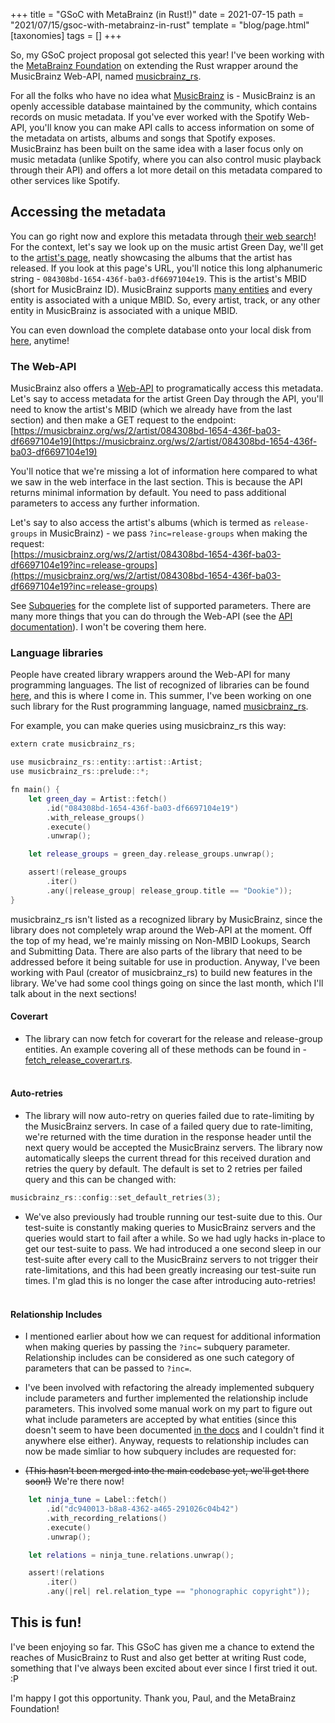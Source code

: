 +++
title = "GSoC with MetaBrainz (in Rust!)"
date = 2021-07-15
path = "2021/07/15/gsoc-with-metabrainz-in-rust"
template = "blog/page.html"
[taxonomies]
tags = []
+++

So, my GSoC project proposal got selected this year! I've been working with the
[MetaBrainz Foundation](https://metabrainz.org/) on extending the Rust wrapper around
the MusicBrainz Web-API, named [musicbrainz_rs](https://github.com/oknozor/musicbrainz_rs).

For all the folks who have no idea what [MusicBrainz](https://musicbrainz.org/) is -
MusicBrainz is an openly accessible database maintained by the community, which contains
records on music metadata. If you've ever worked with the Spotify Web-API, you'll know
you can make API calls to access information on some of the metadata on artists, albums
and songs that Spotify exposes. MusicBrainz has been built on the same idea with a laser
focus only on music metadata (unlike Spotify, where you can also control music playback
through their API) and offers a lot more detail on this metadata compared to other
services like Spotify.


## Accessing the metadata

You can go right now and explore this metadata through [their web search](https://musicbrainz.org/search)!
For the context, let's say we look up on the music artist Green Day, we'll get to the [artist's page](https://musicbrainz.org/artist/084308bd-1654-436f-ba03-df6697104e19),
neatly showcasing the albums that the artist has released. If you look at this page's URL,
you'll notice this long alphanumeric string - `084308bd-1654-436f-ba03-df6697104e19`. This is
the artist's MBID (short for MusicBrainz ID). MusicBrainz supports [many entities](https://musicbrainz.org/doc/MusicBrainz_Entity)
and every entity is associated with a unique MBID. So, every artist, track, or any other
entity in MusicBrainz is associated with a unique MBID.

You can even download the complete database onto your local disk from
[here](https://musicbrainz.org/doc/MusicBrainz_Database), anytime!


### The Web-API

MusicBrainz also offers a [Web-API](https://musicbrainz.org/doc/MusicBrainz_API) to
programatically access this metadata. Let's say to access metadata for the artist Green Day
through the API, you'll need to know the artist's MBID (which we already have from the
last section) and then make a GET request to the endpoint:<br>
[https://musicbrainz.org/ws/2/artist/084308bd-1654-436f-ba03-df6697104e19](https://musicbrainz.org/ws/2/artist/084308bd-1654-436f-ba03-df6697104e19)

You'll notice that we're missing a lot of information here compared to what we saw in the web
interface in the last section. This is because the API returns minimal information by default.
You need to pass additional parameters to access any further information.

Let's say to also access the artist's albums (which is termed as `release-groups` in MusicBrainz) -
we pass `?inc=release-groups` when making the request:<br>
[https://musicbrainz.org/ws/2/artist/084308bd-1654-436f-ba03-df6697104e19?inc=release-groups](https://musicbrainz.org/ws/2/artist/084308bd-1654-436f-ba03-df6697104e19?inc=release-groups)

See [Subqueries](https://musicbrainz.org/doc/MusicBrainz_API#Subqueries) for the complete list
of supported parameters. There are many more things that you can do through the Web-API (see the [API documentation](https://musicbrainz.org/doc/MusicBrainz_API)).
I won't be covering them here.


### Language libraries

People have created library wrappers around the Web-API for many programming languages. The list
of recognized of libraries can be found [here](https://musicbrainz.org/doc/MusicBrainz_API#Libraries),
and this is where I come in. This summer, I've been working on one such library for the Rust
programming language, named [musicbrainz_rs](https://github.com/oknozor/musicbrainz_rs).

For example, you can make queries using musicbrainz_rs this way:
```swift
extern crate musicbrainz_rs;

use musicbrainz_rs::entity::artist::Artist;
use musicbrainz_rs::prelude::*;

fn main() {
    let green_day = Artist::fetch()
        .id("084308bd-1654-436f-ba03-df6697104e19")
        .with_release_groups()
        .execute()
        .unwrap();

    let release_groups = green_day.release_groups.unwrap();

    assert!(release_groups
        .iter()
        .any(|release_group| release_group.title == "Dookie"));
}
```

musicbrainz_rs isn't listed as a recognized library by MusicBrainz, since the library does
not completely wrap around the Web-API at the moment. Off the top of my head, we're mainly missing
on Non-MBID Lookups, Search and Submitting Data.
There are also parts of the library that need to be addressed before it being suitable for use in
production. Anyway, I've been working with Paul (creator of musicbrainz_rs) to build new features in the library.
We've had some cool things going on since the last month, which I'll talk about in the next sections!

#### Coverart

- The library can now fetch for coverart for the release and release-group entities. An
example covering all of these methods can be found in - [fetch_release_coverart.rs](https://github.com/oknozor/musicbrainz_rs/blob/648215ad5e7661ac48016c9627507818c8345928/examples/fetch_release_coverart.rs).
<br><br>

#### Auto-retries

- The library will now auto-retry on queries failed due to rate-limiting by the MusicBrainz
servers. In case of a failed query due to rate-limiting, we're returned with the time duration in the
response header until the next query would be accepted the MusicBrainz servers. The library
now automatically sleeps the current thread for this received duration and retries the
query by default. The default is set to 2 retries per failed query and this can be changed with:
```swift
musicbrainz_rs::config::set_default_retries(3);
```

- We've also previously had trouble running our test-suite due to this. Our test-suite is
constantly making queries to MusicBrainz servers and the queries would start to fail after
a while. So we had ugly hacks in-place to get our test-suite to pass. We had introduced
a one second sleep in our test-suite after every call to the MusicBrainz servers to not trigger
their rate-limitations, and this had been greatly increasing our test-suite run times. I'm glad
this is no longer the case after introducing auto-retries!
<br><br>

#### Relationship Includes

- I mentioned earlier about how we can request for additional information when making queries
by passing the `?inc=` subquery parameter. Relationship includes can be considered as one such
category of parameters that can be passed to `?inc=`.

- I've been involved with refactoring the already implemented subquery include parameters
and further implemented the relationship include parameters. This involved some manual
work on my part to figure out what include parameters are accepted by what entities
(since this doesn't seem to have been documented [in the docs](https://musicbrainz.org/doc/MusicBrainz_API#Relationships)
and I couldn't find it anywhere else either). Anyway, requests to relationship
includes can now be made simliar to how subquery includes are requested for:

- ~~(This hasn't been merged into the main codebase yet, we'll get there soon!)~~ We're there now!
```swift
    let ninja_tune = Label::fetch()
        .id("dc940013-b8a8-4362-a465-291026c04b42")
        .with_recording_relations()
        .execute()
        .unwrap();

    let relations = ninja_tune.relations.unwrap();

    assert!(relations
        .iter()
        .any(|rel| rel.relation_type == "phonographic copyright"));
```


## This is fun!

I've been enjoying so far. This GSoC has given me a chance to extend the reaches of MusicBrainz
to Rust and also get better at writing Rust code, something that I've always been excited about
ever since I first tried it out. :P

I'm happy I got this opportunity. Thank you, Paul, and the MetaBrainz Foundation!
